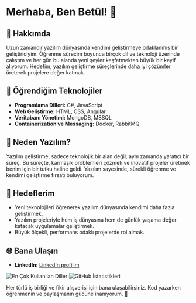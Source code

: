 # Merhaba, Ben Betül! 👋

## 🌟 Hakkımda
Uzun zamandır yazılım dünyasında kendimi geliştirmeye odaklanmış bir geliştiriciyim. Öğrenme sürecim boyunca birçok dil ve teknoloji üzerinde çalıştım ve her gün bu alanda yeni şeyler keşfetmekten büyük bir keyif alıyorum. Hedefim, yazılım geliştirme süreçlerinde daha iyi çözümler üreterek projelere değer katmak.

## 🚀 Öğrendiğim Teknolojiler
- **Programlama Dilleri:** C#, JavaScript  
- **Web Geliştirme:** HTML, CSS, Angular  
- **Veritabanı Yönetimi:** MongoDB, MSSQL  
- **Containerization ve Messaging:** Docker, RabbitMQ  

## 🎯 Neden Yazılım?
Yazılım geliştirme, sadece teknolojik bir alan değil; aynı zamanda yaratıcı bir süreç. Bu süreçte, karmaşık problemleri çözmek ve inovatif projeler üretmek benim için bir tutku haline geldi. Yazılım sayesinde, sürekli öğrenme ve kendimi geliştirme fırsatı buluyorum.

## 🎯 Hedeflerim
- Yeni teknolojileri öğrenerek yazılım dünyasında kendimi daha fazla geliştirmek.  
- Yazılım projeleriyle hem iş dünyasına hem de günlük yaşama değer katacak uygulamalar geliştirmek.  
- Büyük ölçekli, performans odaklı projelerde rol almak.  

## 🌐 Bana Ulaşın
- **LinkedIn:** [LinkedIn profilim](https://linkedin.com/in/betül-a-041728183)

![En Çok Kullanılan Diller](https://github-readme-stats.vercel.app/api/top-langs/?username=BetulAktoprak&layout=compact&theme=radical)
![GitHub İstatistikleri](https://github-readme-stats.vercel.app/api?username=BetulAktoprak&show_icons=true&theme=radical)

Her türlü iş birliği ve fikir alışverişi için bana ulaşabilirsiniz. Kod yazarken öğrenmenin ve paylaşmanın gücüne inanıyorum. 🚀  

